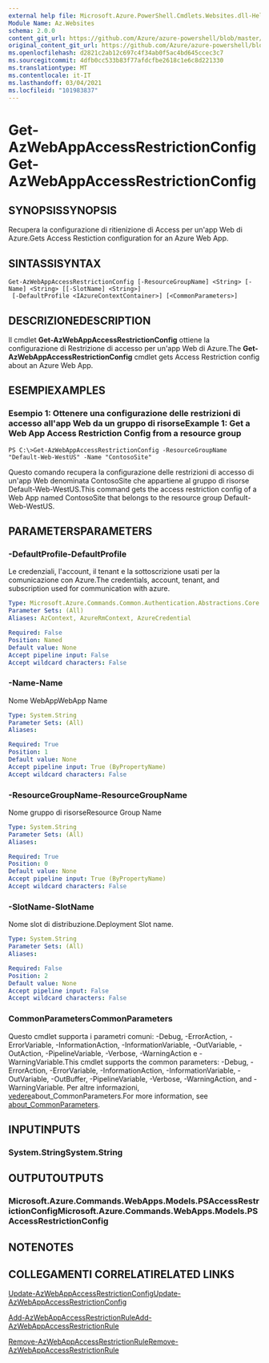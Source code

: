 ```yaml
---
external help file: Microsoft.Azure.PowerShell.Cmdlets.Websites.dll-Help.xml
Module Name: Az.Websites
schema: 2.0.0
content_git_url: https://github.com/Azure/azure-powershell/blob/master/src/Websites/Websites/help/Get-AzWebAppAccessRestrictionConfig.md
original_content_git_url: https://github.com/Azure/azure-powershell/blob/master/src/Websites/Websites/help/Get-AzWebAppAccessRestrictionConfig.md
ms.openlocfilehash: d2821c2ab12c697c4f34ab0f5ac4bd645ccec3c7
ms.sourcegitcommit: 4dfb0cc533b83f77afdcfbe2618c1e6c8d221330
ms.translationtype: MT
ms.contentlocale: it-IT
ms.lasthandoff: 03/04/2021
ms.locfileid: "101983837"
---
```

# <span data-ttu-id="50a01-101">Get-AzWebAppAccessRestrictionConfig</span><span class="sxs-lookup"><span data-stu-id="50a01-101">Get-AzWebAppAccessRestrictionConfig</span></span>

## <span data-ttu-id="50a01-102">SYNOPSIS</span><span class="sxs-lookup"><span data-stu-id="50a01-102">SYNOPSIS</span></span>
<span data-ttu-id="50a01-103">Recupera la configurazione di ritienizione di Access per un'app Web di Azure.</span><span class="sxs-lookup"><span data-stu-id="50a01-103">Gets Access Restiction configuration for an Azure Web App.</span></span>

## <span data-ttu-id="50a01-104">SINTASSI</span><span class="sxs-lookup"><span data-stu-id="50a01-104">SYNTAX</span></span>

```
Get-AzWebAppAccessRestrictionConfig [-ResourceGroupName] <String> [-Name] <String> [[-SlotName] <String>]
 [-DefaultProfile <IAzureContextContainer>] [<CommonParameters>]
```

## <span data-ttu-id="50a01-105">DESCRIZIONE</span><span class="sxs-lookup"><span data-stu-id="50a01-105">DESCRIPTION</span></span>
<span data-ttu-id="50a01-106">Il cmdlet **Get-AzWebAppAccessRestrictionConfig** ottiene la configurazione di Restrizione di accesso per un'app Web di Azure.</span><span class="sxs-lookup"><span data-stu-id="50a01-106">The **Get-AzWebAppAccessRestrictionConfig** cmdlet gets Access Restriction config about an Azure Web App.</span></span>

## <span data-ttu-id="50a01-107">ESEMPI</span><span class="sxs-lookup"><span data-stu-id="50a01-107">EXAMPLES</span></span>

### <span data-ttu-id="50a01-108">Esempio 1: Ottenere una configurazione delle restrizioni di accesso all'app Web da un gruppo di risorse</span><span class="sxs-lookup"><span data-stu-id="50a01-108">Example 1: Get a Web App Access Restriction Config from a resource group</span></span>
```
PS C:\>Get-AzWebAppAccessRestrictionConfig -ResourceGroupName "Default-Web-WestUS" -Name "ContosoSite"
```

<span data-ttu-id="50a01-109">Questo comando recupera la configurazione delle restrizioni di accesso di un'app Web denominata ContosoSite che appartiene al gruppo di risorse Default-Web-WestUS.</span><span class="sxs-lookup"><span data-stu-id="50a01-109">This command gets the access restriction config of a Web App named ContosoSite that belongs to the resource group Default-Web-WestUS.</span></span>

## <span data-ttu-id="50a01-110">PARAMETERS</span><span class="sxs-lookup"><span data-stu-id="50a01-110">PARAMETERS</span></span>

### <span data-ttu-id="50a01-111">-DefaultProfile</span><span class="sxs-lookup"><span data-stu-id="50a01-111">-DefaultProfile</span></span>
<span data-ttu-id="50a01-112">Le credenziali, l'account, il tenant e la sottoscrizione usati per la comunicazione con Azure.</span><span class="sxs-lookup"><span data-stu-id="50a01-112">The credentials, account, tenant, and subscription used for communication with azure.</span></span>

```yaml
Type: Microsoft.Azure.Commands.Common.Authentication.Abstractions.Core.IAzureContextContainer
Parameter Sets: (All)
Aliases: AzContext, AzureRmContext, AzureCredential

Required: False
Position: Named
Default value: None
Accept pipeline input: False
Accept wildcard characters: False
```

### <span data-ttu-id="50a01-113">-Name</span><span class="sxs-lookup"><span data-stu-id="50a01-113">-Name</span></span>
<span data-ttu-id="50a01-114">Nome WebApp</span><span class="sxs-lookup"><span data-stu-id="50a01-114">WebApp Name</span></span>

```yaml
Type: System.String
Parameter Sets: (All)
Aliases:

Required: True
Position: 1
Default value: None
Accept pipeline input: True (ByPropertyName)
Accept wildcard characters: False
```

### <span data-ttu-id="50a01-115">-ResourceGroupName</span><span class="sxs-lookup"><span data-stu-id="50a01-115">-ResourceGroupName</span></span>
<span data-ttu-id="50a01-116">Nome gruppo di risorse</span><span class="sxs-lookup"><span data-stu-id="50a01-116">Resource Group Name</span></span>

```yaml
Type: System.String
Parameter Sets: (All)
Aliases:

Required: True
Position: 0
Default value: None
Accept pipeline input: True (ByPropertyName)
Accept wildcard characters: False
```

### <span data-ttu-id="50a01-117">-SlotName</span><span class="sxs-lookup"><span data-stu-id="50a01-117">-SlotName</span></span>
<span data-ttu-id="50a01-118">Nome slot di distribuzione.</span><span class="sxs-lookup"><span data-stu-id="50a01-118">Deployment Slot name.</span></span>

```yaml
Type: System.String
Parameter Sets: (All)
Aliases:

Required: False
Position: 2
Default value: None
Accept pipeline input: False
Accept wildcard characters: False
```

### <span data-ttu-id="50a01-119">CommonParameters</span><span class="sxs-lookup"><span data-stu-id="50a01-119">CommonParameters</span></span>
<span data-ttu-id="50a01-120">Questo cmdlet supporta i parametri comuni: -Debug, -ErrorAction, -ErrorVariable, -InformationAction, -InformationVariable, -OutVariable, -OutAction, -PipelineVariable, -Verbose, -WarningAction e -WarningVariable.</span><span class="sxs-lookup"><span data-stu-id="50a01-120">This cmdlet supports the common parameters: -Debug, -ErrorAction, -ErrorVariable, -InformationAction, -InformationVariable, -OutVariable, -OutBuffer, -PipelineVariable, -Verbose, -WarningAction, and -WarningVariable.</span></span> <span data-ttu-id="50a01-121">Per altre informazioni, [vedere](http://go.microsoft.com/fwlink/?LinkID=113216)about_CommonParameters.</span><span class="sxs-lookup"><span data-stu-id="50a01-121">For more information, see [about_CommonParameters](http://go.microsoft.com/fwlink/?LinkID=113216).</span></span>

## <span data-ttu-id="50a01-122">INPUT</span><span class="sxs-lookup"><span data-stu-id="50a01-122">INPUTS</span></span>

### <span data-ttu-id="50a01-123">System.String</span><span class="sxs-lookup"><span data-stu-id="50a01-123">System.String</span></span>

## <span data-ttu-id="50a01-124">OUTPUT</span><span class="sxs-lookup"><span data-stu-id="50a01-124">OUTPUTS</span></span>

### <span data-ttu-id="50a01-125">Microsoft.Azure.Commands.WebApps.Models.PSAccessRestrictionConfig</span><span class="sxs-lookup"><span data-stu-id="50a01-125">Microsoft.Azure.Commands.WebApps.Models.PSAccessRestrictionConfig</span></span>

## <span data-ttu-id="50a01-126">NOTE</span><span class="sxs-lookup"><span data-stu-id="50a01-126">NOTES</span></span>

## <span data-ttu-id="50a01-127">COLLEGAMENTI CORRELATI</span><span class="sxs-lookup"><span data-stu-id="50a01-127">RELATED LINKS</span></span>

[<span data-ttu-id="50a01-128">Update-AzWebAppAccessRestrictionConfig</span><span class="sxs-lookup"><span data-stu-id="50a01-128">Update-AzWebAppAccessRestrictionConfig</span></span>](./Update-AzWebAppAccessRestrictionConfig.md)

[<span data-ttu-id="50a01-129">Add-AzWebAppAccessRestrictionRule</span><span class="sxs-lookup"><span data-stu-id="50a01-129">Add-AzWebAppAccessRestrictionRule</span></span>](./Add-AzWebAppAccessRestrictionRule.md)

[<span data-ttu-id="50a01-130">Remove-AzWebAppAccessRestrictionRule</span><span class="sxs-lookup"><span data-stu-id="50a01-130">Remove-AzWebAppAccessRestrictionRule</span></span>](./Remove-AzWebAppAccessRestrictionRule.md)
